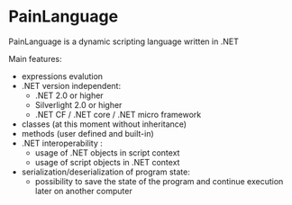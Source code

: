 # PainLanguage
PainLanguage is a dynamic scripting language written in .NET

Main features:
 + expressions evalution
 + .NET version independent:
   + .NET 2.0 or higher
   + Silverlight 2.0 or higher
   + .NET CF / .NET core / .NET micro framework
 + classes (at this moment without inheritance) 
 + methods (user defined and built-in)
 + .NET interoperability :
   + usage of .NET objects in script context
   + usage of script objects in .NET context
 + serialization/deserialization of program state:
   + possibility to save the state of the program and continue execution later on another computer
